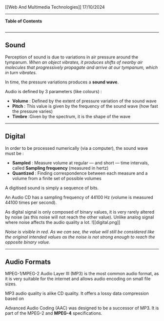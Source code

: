 [[Web And Multimedia Technologies]]
17/10/2024
****
**Table of Contents**
```table-of-contents
```

****
## Sound

Perception of sound is due to variations in air pressure around the tympanum.
	*When an object vibrates, it produces shifts of nearby air molecules that progressively propagate and arrive at our tympanum, which in turn vibrates.*

In time, the pressure variations produces a **sound wave**.

Audio is defined by 3 parameters (like colours) :
- **Volume** : Defined by the extent of pressure variation of the sound wave
- **Pitch** : This value is given by the frequency of the sound wave (how fast the pressure varies)
- **Timbre** :Given by the spectrum, it is the shape of the wave


****
## Digital 

In order to be processed numerically (via a computer), the sound wave must be :
- **Sampled** : Measure volume at regular — and short — time intervals, called **Sampling frequency** (measured in hertz)
- **Quantized** : Finding correspondence between each measure and a volume
from a finite set of possible volumes

A digitised sound is simply a sequence of bits.


An Audio CD has a sampling frequency of 44100 Hz (volume is measured 44100 times per second).


As digital signal is only composed of binary values, it is very rarely altered by noise (as this noise will not reach the other value). Unlike analog signal where noise affects the audio quality a lot. 
![[digital.png]]

*Noise is visible in red. As we can see, the value will still be considered like the original intended values as the noise is not strong enough to reach the opposite binary value.*


****
## Audio Formats

MPEG-1/MPEG-2 Audio Layer III (MP3) is the most common audio format, as it is very suitable for the internet and allows audio encoding on small file sizes.

MP3 audio quality is alike CD quality. It offers a lossy data compression based on 

Advanced Audio Coding (AAC) was designed to be a successor of MP3. It is part of the MPEG-2 and **MPEG-4** specifications.
